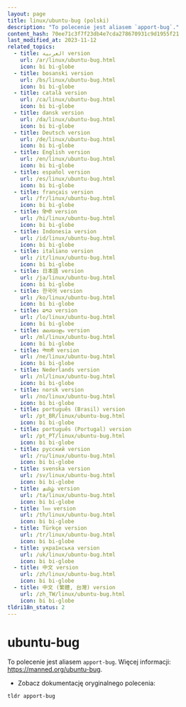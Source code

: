 ```yaml
---
layout: page
title: linux/ubuntu-bug (polski)
description: "To polecenie jest aliasem `apport-bug`."
content_hash: 70ee71c3f7f23db4e7cda278670931c9d1955f21
last_modified_at: 2023-11-12
related_topics:
  - title: العربية version
    url: /ar/linux/ubuntu-bug.html
    icon: bi bi-globe
  - title: bosanski version
    url: /bs/linux/ubuntu-bug.html
    icon: bi bi-globe
  - title: català version
    url: /ca/linux/ubuntu-bug.html
    icon: bi bi-globe
  - title: dansk version
    url: /da/linux/ubuntu-bug.html
    icon: bi bi-globe
  - title: Deutsch version
    url: /de/linux/ubuntu-bug.html
    icon: bi bi-globe
  - title: English version
    url: /en/linux/ubuntu-bug.html
    icon: bi bi-globe
  - title: español version
    url: /es/linux/ubuntu-bug.html
    icon: bi bi-globe
  - title: français version
    url: /fr/linux/ubuntu-bug.html
    icon: bi bi-globe
  - title: हिन्दी version
    url: /hi/linux/ubuntu-bug.html
    icon: bi bi-globe
  - title: Indonesia version
    url: /id/linux/ubuntu-bug.html
    icon: bi bi-globe
  - title: italiano version
    url: /it/linux/ubuntu-bug.html
    icon: bi bi-globe
  - title: 日本語 version
    url: /ja/linux/ubuntu-bug.html
    icon: bi bi-globe
  - title: 한국어 version
    url: /ko/linux/ubuntu-bug.html
    icon: bi bi-globe
  - title: ລາວ version
    url: /lo/linux/ubuntu-bug.html
    icon: bi bi-globe
  - title: മലയാളം version
    url: /ml/linux/ubuntu-bug.html
    icon: bi bi-globe
  - title: नेपाली version
    url: /ne/linux/ubuntu-bug.html
    icon: bi bi-globe
  - title: Nederlands version
    url: /nl/linux/ubuntu-bug.html
    icon: bi bi-globe
  - title: norsk version
    url: /no/linux/ubuntu-bug.html
    icon: bi bi-globe
  - title: português (Brasil) version
    url: /pt_BR/linux/ubuntu-bug.html
    icon: bi bi-globe
  - title: português (Portugal) version
    url: /pt_PT/linux/ubuntu-bug.html
    icon: bi bi-globe
  - title: русский version
    url: /ru/linux/ubuntu-bug.html
    icon: bi bi-globe
  - title: svenska version
    url: /sv/linux/ubuntu-bug.html
    icon: bi bi-globe
  - title: தமிழ் version
    url: /ta/linux/ubuntu-bug.html
    icon: bi bi-globe
  - title: ไทย version
    url: /th/linux/ubuntu-bug.html
    icon: bi bi-globe
  - title: Türkçe version
    url: /tr/linux/ubuntu-bug.html
    icon: bi bi-globe
  - title: українська version
    url: /uk/linux/ubuntu-bug.html
    icon: bi bi-globe
  - title: 中文 version
    url: /zh/linux/ubuntu-bug.html
    icon: bi bi-globe
  - title: 中文 (繁體, 台灣) version
    url: /zh_TW/linux/ubuntu-bug.html
    icon: bi bi-globe
tldri18n_status: 2
---
```

# ubuntu-bug

To polecenie jest aliasem `apport-bug`.
Więcej informacji: <https://manned.org/ubuntu-bug>.

- Zobacz dokumentację oryginalnego polecenia:

`tldr apport-bug`
